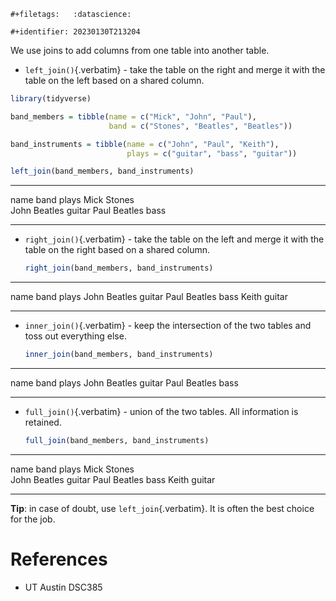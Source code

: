 ```{=org}
#+filetags:   :datascience:
```
```{=org}
#+identifier: 20230130T213204
```
We use joins to add columns from one table into another table.

-   `left_join()`{.verbatim} - take the table on the right and merge it
    with the table on the left based on a shared column.

``` {.r org-language="R" session="yes"}
library(tidyverse)

band_members = tibble(name = c("Mick", "John", "Paul"),
                      band = c("Stones", "Beatles", "Beatles"))

band_instruments = tibble(name = c("John", "Paul", "Keith"),
                          plays = c("guitar", "bass", "guitar"))

left_join(band_members, band_instruments)
```

  ------ --------- --------
  name   band      plays
  Mick   Stones    
  John   Beatles   guitar
  Paul   Beatles   bass
  ------ --------- --------

-   `right_join()`{.verbatim} - take the table on the left and merge it
    with the table on the right based on a shared column.

    ``` {.r org-language="R" session="yes"}
    right_join(band_members, band_instruments)
    ```

  ------- --------- --------
  name    band      plays
  John    Beatles   guitar
  Paul    Beatles   bass
  Keith             guitar
  ------- --------- --------

-   `inner_join()`{.verbatim} - keep the intersection of the two tables
    and toss out everything else.

    ``` {.r org-language="R" session="yes"}
    inner_join(band_members, band_instruments)
    ```

  ------ --------- --------
  name   band      plays
  John   Beatles   guitar
  Paul   Beatles   bass
  ------ --------- --------

-   `full_join()`{.verbatim} - union of the two tables. All information
    is retained.

    ``` {.r org-language="R" session="yes"}
    full_join(band_members, band_instruments)
    ```

  ------- --------- --------
  name    band      plays
  Mick    Stones    
  John    Beatles   guitar
  Paul    Beatles   bass
  Keith             guitar
  ------- --------- --------

**Tip**: in case of doubt, use `left_join`{.verbatim}. It is often the
best choice for the job.

# References

-   UT Austin DSC385
